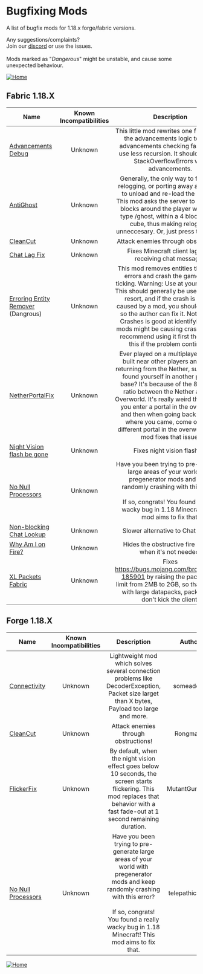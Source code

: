 # Bugfixing Mods
A list of bugfix mods for 1.18.x forge/fabric versions.

Any suggestions/complaints?<br>
Join our [discord](https://discord.gg/8nzHYhVUQS) or use the issues.<br><br>
Mods marked as "*Dangerous*" might be unstable, and cause some unexpected behaviour.

[![Home](https://i.imgur.com/zGuelkW.png)](https://github.com/NordicGamerFE/usefulmods/blob/main/README.md)

## Fabric 1.18.X

| Name | Known Incompatibilities | Description | Author | Bugfixing |
| --- | :---: | :---: | :---: | :---: |
| [Advancements Debug](https://www.curseforge.com/minecraft/mc-mods/advancements-debug) | Unknown | This little mod rewrites one function of the advancements logic to make advancements checking faster, and use less recursion. It should prevent StackOverflowErrors with advancements. | thetechnici4n | Client |
| [AntiGhost](https://www.curseforge.com/minecraft/mc-mods/antighost) | Unknown | Generally, the only way to fix this is relogging, or porting away and back, to unload and re-load the chunks. This mod asks the server to resend all blocks around the player when you type /ghost, within a 4 block radius cube, thus making relogging unneccesary. Or, just press the G key. | Giselbaer | Client |
| [CleanCut](https://www.curseforge.com/minecraft/mc-mods/cleancut) | Unknown | Attack enemies through obstructions! | Rongmario | Client |
| [Chat Lag Fix](https://www.modrinth.com/mod/chat-lag-fix) | Unknown | Fixes Minecraft client lag from receiving chat messages | adryd | Client |
| [Erroring Entity Remover](https://www.curseforge.com/minecraft/mc-mods/erroring-entity-remover) (Dangrous) | Unknown | This mod removes entities that throw errors and crash the game while ticking. Warning: Use at your own risk. This should generally be used as a last resort, and if the crash is clearly caused by a mod, you should report it so the author can fix it. Not Enough Crashes is good at identifying what mods might be causing crashes, and I recommend using it first then using this if the problem continues. | The_Fireplace | Both |
| [NetherPortalFix](https://www.curseforge.com/minecraft/mc-mods/netherportalfix-fabric) | Unknown | Ever played on a multiplayer server, built near other players and when returning from the Nether, surprisingly found yourself in another player's base? It's because of the 8:1 block ratio between the Nether and the Overworld. It's really weird though that you enter a portal in the overworld, and then when going back through where you came, come out of a different portal in the overworld. This mod fixes that issue. | BlayTheNinth | Server |
| [Night Vision flash be gone](https://www.curseforge.com/minecraft/mc-mods/night-vision-flash-be-gone) | Unknown | Fixes night vision flashing | AshIndigo | Client |
| [No Null Processors](https://www.curseforge.com/minecraft/mc-mods/no-null-processors) | Unknown | Have you been trying to pre-generate large areas of your world with pregenerator mods and keep randomly crashing with this error?<br><br> If so, congrats! You found a really wacky bug in 1.18 Minecraft! This mod aims to fix that.  | telepathicgrunt | Server |
| [Non-blocking Chat Lookup](https://github.com/KosmX/non-blocking_chat) | Unknown | Slower alternative to Chat Lag Fix  | KosmX | Client |
| [Why Am I on Fire?](https://www.curseforge.com/minecraft/mc-mods/why-am-i-on-fire) | Unknown | Hides the obstructive fire overlay when it's not needed. | Ellivers | Both |
| [XL Packets Fabric](https://www.curseforge.com/minecraft/mc-mods/xl-packets-fabric) | Unknown | Fixes https://bugs.mojang.com/browse/MC-185901 by raising the packet size limit from 2MB to 2GB, so that servers with large datapacks, packets, etc don't kick the client. | tfarecnim | Both |


## Forge 1.18.X

| Name | Known Incompatibilities | Description | Author | bugfix Improvement |
| --- | :---: | :---: | :---: | :---: |
| [Connectivity](https://www.curseforge.com/minecraft/mc-mods/connectivity) | Unknown | Lightweight mod which solves several connection problems like DecoderException, Packet size larget than X bytes, Payload too large and more. | someaddon | Both |
| [CleanCut](https://www.curseforge.com/minecraft/mc-mods/cleancut) | Unknown | Attack enemies through obstructions! | Rongmario | Client |
| [FlickerFix](https://www.curseforge.com/minecraft/mc-mods/flickerfix) | Unknown | By default, when the night vision effect goes below 10 seconds, the screen starts flickering. This mod replaces that behavior with a fast fade-out at 1 second remaining duration. |  MutantGumdrop | Client |
| [No Null Processors](https://www.curseforge.com/minecraft/mc-mods/no-null-processors) | Unknown | Have you been trying to pre-generate large areas of your world with pregenerator mods and keep randomly crashing with this error?<br><br> If so, congrats! You found a really wacky bug in 1.18 Minecraft! This mod aims to fix that.  | telepathicgrunt | Server |

[![Home](https://i.imgur.com/zGuelkW.png)](https://github.com/NordicGamerFE/usefulmods/blob/main/README.md)
